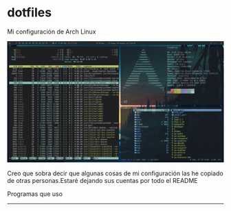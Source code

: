 # dotfiles
Mi configuración de Arch Linux

![](./images/entorno.png)

Creo que sobra decir que algunas cosas de mi configuración las he copiado de otras personas.Estaré dejando sus cuentas por todo el README

Programas que uso

---------
